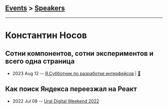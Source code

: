 ## [Events](../README.md) > [Speakers](../speakers.md)
---

# Константин Носов

## Сотни компонентов, сотни экспериментов и всего одна страница
- 2023 Aug 12 -- [Я.Субботник по разработке интерфейсов](https://youtu.be/oF_geWJPoXs)  | [:notebook:](https://disk.yandex.ru/i/VFWJhEiTdBC-jQ)  
## Как поиск Яндекса переезжал на Реакт
- 2022 Jul 08 -- [Ural Digital Weekend 2022](https://youtu.be/4EKf5LS489g)    
